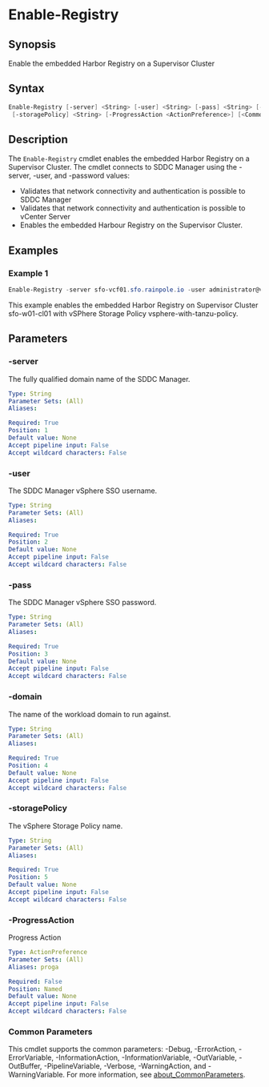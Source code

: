# Enable-Registry

## Synopsis

Enable the embedded Harbor Registry on a Supervisor Cluster

## Syntax

```powershell
Enable-Registry [-server] <String> [-user] <String> [-pass] <String> [-domain] <String>
 [-storagePolicy] <String> [-ProgressAction <ActionPreference>] [<CommonParameters>]
```

## Description

The `Enable-Registry` cmdlet enables the embedded Harbor Registry on a Supervisor Cluster.
The cmdlet connects to
SDDC Manager using the -server, -user, and -password values:

- Validates that network connectivity and authentication is possible to SDDC Manager
- Validates that network connectivity and authentication is possible to vCenter Server
- Enables the embedded Harbour Registry on the Supervisor Cluster.

## Examples

### Example 1

```powershell
Enable-Registry -server sfo-vcf01.sfo.rainpole.io -user administrator@vsphere.local -pass VMw@re1! -domain sfo-w01 -storagePolicy vsphere-with-tanzu-storage-policy
```

This example enables the embedded Harbor Registry on Supervisor Cluster sfo-w01-cl01 with vSPhere Storage Policy vsphere-with-tanzu-policy.

## Parameters

### -server

The fully qualified domain name of the SDDC Manager.

```yaml
Type: String
Parameter Sets: (All)
Aliases:

Required: True
Position: 1
Default value: None
Accept pipeline input: False
Accept wildcard characters: False
```

### -user

The SDDC Manager vSphere SSO username.

```yaml
Type: String
Parameter Sets: (All)
Aliases:

Required: True
Position: 2
Default value: None
Accept pipeline input: False
Accept wildcard characters: False
```

### -pass

The SDDC Manager vSphere SSO password.

```yaml
Type: String
Parameter Sets: (All)
Aliases:

Required: True
Position: 3
Default value: None
Accept pipeline input: False
Accept wildcard characters: False
```

### -domain

The name of the workload domain to run against.

```yaml
Type: String
Parameter Sets: (All)
Aliases:

Required: True
Position: 4
Default value: None
Accept pipeline input: False
Accept wildcard characters: False
```

### -storagePolicy

The vSphere Storage Policy name.

```yaml
Type: String
Parameter Sets: (All)
Aliases:

Required: True
Position: 5
Default value: None
Accept pipeline input: False
Accept wildcard characters: False
```

### -ProgressAction

Progress Action

```yaml
Type: ActionPreference
Parameter Sets: (All)
Aliases: proga

Required: False
Position: Named
Default value: None
Accept pipeline input: False
Accept wildcard characters: False
```

### Common Parameters

This cmdlet supports the common parameters: -Debug, -ErrorAction, -ErrorVariable, -InformationAction, -InformationVariable, -OutVariable, -OutBuffer, -PipelineVariable, -Verbose, -WarningAction, and -WarningVariable. For more information, see [about_CommonParameters](http://go.microsoft.com/fwlink/?LinkID=113216).
